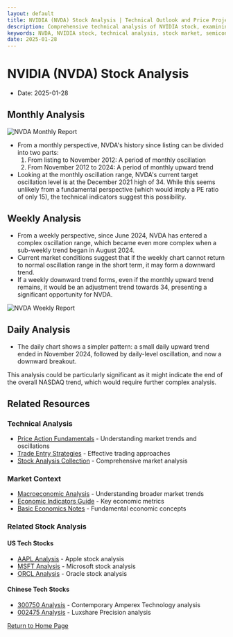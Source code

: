 ```yaml
---
layout: default
title: NVIDIA (NVDA) Stock Analysis | Technical Outlook and Price Projections
description: Comprehensive technical analysis of NVIDIA stock, examining monthly, weekly, and daily price movements. Learn about NVDA's historical trends, current market position, and potential future developments in the semiconductor industry.
keywords: NVDA, NVIDIA stock, technical analysis, stock market, semiconductor stocks, tech stocks, AI stocks, GPU market, chip stocks, market analysis, trading strategy, stock valuation
date: 2025-01-28
---
```


# NVIDIA (NVDA) Stock Analysis

- Date: 2025-01-28

## Monthly Analysis

![NVDA Monthly Report](https://www.tradingview.com/x/rFFibzrg/)

- From a monthly perspective, NVDA's history since listing can be divided into two parts:
  1. From listing to November 2012: A period of monthly oscillation
  2. From November 2012 to 2024: A period of monthly upward trend
- Looking at the monthly oscillation range, NVDA's current target oscillation level is at the December 2021 high of 34. While this seems unlikely from a fundamental perspective (which would imply a PE ratio of only 15), the technical indicators suggest this possibility.

## Weekly Analysis

- From a weekly perspective, since June 2024, NVDA has entered a complex oscillation range, which became even more complex when a sub-weekly trend began in August 2024.
- Current market conditions suggest that if the weekly chart cannot return to normal oscillation range in the short term, it may form a downward trend.
- If a weekly downward trend forms, even if the monthly upward trend remains, it would be an adjustment trend towards 34, presenting a significant opportunity for NVDA.

![NVDA Weekly Report](https://www.tradingview.com/x/lZnG5BUc/)

## Daily Analysis

- The daily chart shows a simpler pattern: a small daily upward trend ended in November 2024, followed by daily-level oscillation, and now a downward breakout.

This analysis could be particularly significant as it might indicate the end of the overall NASDAQ trend, which would require further complex analysis.

## Related Resources

### Technical Analysis
- [Price Action Fundamentals](./PriceAction.html) - Understanding market trends and oscillations
- [Trade Entry Strategies](./TradeIn.html) - Effective trading approaches
- [Stock Analysis Collection](./stock-analysis.html) - Comprehensive market analysis

### Market Context
- [Macroeconomic Analysis](./MacroEco.html) - Understanding broader market trends
- [Economic Indicators Guide](./EIforP.html) - Key economic metrics
- [Basic Economics Notes](./BasicEconomicsNote.html) - Fundamental economic concepts

### Related Stock Analysis
#### US Tech Stocks
- [AAPL Analysis](./AAPL.html) - Apple stock analysis
- [MSFT Analysis](./MSFT.html) - Microsoft stock analysis
- [ORCL Analysis](./ORCL.html) - Oracle stock analysis

#### Chinese Tech Stocks
- [300750 Analysis](./300750.html) - Contemporary Amperex Technology analysis
- [002475 Analysis](./002475.html) - Luxshare Precision analysis

[Return to Home Page](./index.html)

